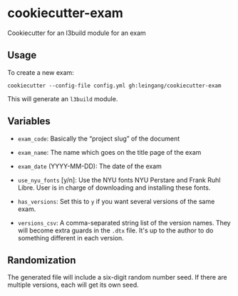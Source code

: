 # cookiecutter-exam
Cookiecutter for an l3build module for an exam

## Usage

To create a new exam:

    cookiecutter --config-file config.yml gh:leingang/cookiecutter-exam

This will generate an `l3build` module. 

## Variables

* `exam_code`: Basically the “project slug” of the document

* `exam_name`: The name which goes on the title page of the exam

* `exam_date` (YYYY-MM-DD): The date of the exam

* `use_nyu_fonts` [y/n]: Use the NYU fonts NYU Perstare and Frank Ruhl Libre. User is in charge of downloading and installing these fonts.

* `has_versions`: Set this to `y` if you want several versions of the same exam.

* `versions_csv`: A comma-separated string list of the version names. They will
  become extra guards in the `.dtx` file. It's up to the author to do something
  different in each version.

## Randomization

The generated file will include a six-digit random number seed. If there are
multiple versions, each will get its own seed.